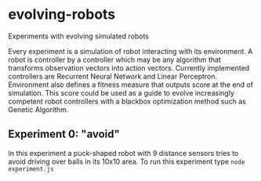 # evolving-robots

Experiments with evolving simulated robots

Every experiment is a simulation of robot interacting with its environment. A robot is controller by a controller which may be any algorithm that transforms observation vectors into action vectors. Currently implemented controllers are Recurrent Neural Network and Linear Perceptron.
Environment also defines a fitness measure that outputs score at the end of simulation. This score could be used as a guide to evolve increasingly competent robot controllers with a blackbox optimization method such as Genetic Algorithm.

## Experiment 0: "avoid"

In this experiment a puck-shaped robot with 9 distance sensors tries to avoid driving over balls in its 10x10 area.
To run this experiment type `node experiment.js`

